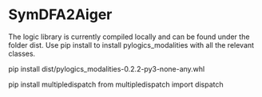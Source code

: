 # SymDFA2Aiger
The logic library is currently compiled locally and can be found under the folder dist. 
Use pip install to install pylogics_modalities with all the relevant classes. 

pip install dist/pylogics_modalities-0.2.2-py3-none-any.whl


pip install multipledispatch
from multipledispatch import dispatch

